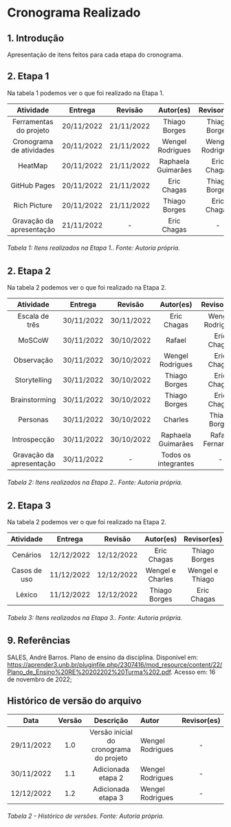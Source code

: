 # Cronograma Realizado

## 1. Introdução

Apresentação de itens feitos para cada etapa do cronograma.

## 2. Etapa 1

Na tabela 1 podemos ver o que foi realizado na Etapa 1.

|        Atividade         |  Entrega   |  Revisão   |      Autor(es)       |          Revisor(es)          |
| :----------------------: | :--------: | :--------: | :------------------: | :---------------------------: |
|  Ferramentas do projeto  | 20/11/2022 | 21/11/2022 |     Thiago Borges    |          Thiago Borges        |
| Cronograma de atividades | 20/11/2022 | 21/11/2022 |   Wengel Rodrigues   |         Wengel Rodrigues      |
|          HeatMap         | 20/11/2022 | 21/11/2022 |  Raphaela Guimarães  |           Eric Chagas         |
|       GitHub Pages       | 20/11/2022 | 21/11/2022 |     Eric Chagas      |          Thiago Borges        |
|       Rich Picture       | 20/11/2022 | 21/11/2022 |    Thiago Borges     |           Eric Chagas         |
| Gravação da apresentação | 21/11/2022 |     -      |     Eric Chagas      |               -               |

###### Tabela 1: Itens realizados na Etapa 1.. Fonte: Autoria própria.


## 2. Etapa 2

Na tabela 2 podemos ver o que foi realizado na Etapa 2.

|        Atividade         |  Entrega   |  Revisão   |      Autor(es)       |          Revisor(es)          |
| :----------------------: | :--------: | :--------: | :------------------: | :---------------------------: |
|      Escala de três      | 30/11/2022 | 30/11/2022 |     Eric Chagas      |         Wengel Rodrigues      |
|         MoSCoW           | 30/11/2022 | 30/10/2022 |        Rafael        |           Eric Chagas         |
|       Observação         | 30/11/2022 | 30/10/2022 |   Wengel Rodrigues   |           Eric Chagas         |
|       Storytelling       | 30/11/2022 | 30/10/2022 |     Thiago Borges    |           Eric Chagas         |
|      Brainstorming       | 30/11/2022 | 30/10/2022 |     Thiago Borges    |           Eric Chagas         |
|        Personas          | 30/11/2022 | 30/10/2022 |        Charles       |         Thiago Borges         |
|      Introspecção        | 30/11/2022 | 30/10/2022 |  Raphaela Guimarães  |        Rafael Fernandes       |          
| Gravação da apresentação | 30/11/2022 |     -      | Todos os integrantes |               -               |

###### Tabela 2: Itens realizados na Etapa 2.. Fonte: Autoria própria.


## 2. Etapa 3

Na tabela 2 podemos ver o que foi realizado na Etapa 2.

|        Atividade         |  Entrega   |  Revisão   |      Autor(es)       |          Revisor(es)          |
| :----------------------: | :--------: | :--------: | :------------------: | :---------------------------: |
|         Cenários         | 12/12/2022 | 12/12/2022 |     Eric Chagas      |         Thiago Borges         |
|      Casos de uso        | 11/12/2022 | 12/12/2022 |   Wengel e Charles   |        Wengel e Thiago        |
|          Léxico          | 11/12/2022 | 12/12/2022 |     Thiago Borges    |           Eric Chagas         |





###### Tabela 3: Itens realizados na Etapa 3.. Fonte: Autoria própria.



## 9. Referências

SALES, André Barros. Plano de ensino da disciplina. Disponível em: <https://aprender3.unb.br/pluginfile.php/2307416/mod_resource/content/22/Plano_de_Ensino%20RE%20202202%20Turma%202.pdf>. Acesso em: 16 de novembro de 2022;

## Histórico de versão do arquivo

|    Data    | Versão |                Descrição                | Autor            | Revisor(es) |
| :--------: | :----: | :-------------------------------------: | :--------------- | :---------: |
| 29/11/2022 |  1.0   | Versão inicial do cronograma do projeto | Wengel Rodrigues |      -      |
| 30/11/2022 |  1.1   |            Adicionada etapa 2           | Wengel Rodrigues |      -      |
| 12/12/2022 |  1.2   |            Adicionada etapa 3           | Wengel Rodrigues |      -      |

###### Tabela 2 - Histórico de versões. Fonte: Autoria própria.
